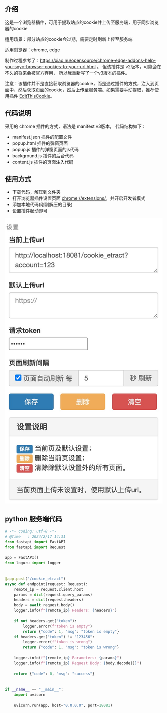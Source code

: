 
## 介绍
这是一个浏览器插件，可用于提取站点的cookie并上传至服务端，用于同步浏览器的cookie

适用场景：部分站点的cookie会过期，需要定时刷新上传至服务端

适用浏览器：chrome, edge

制作过程参考了：https://xiao.nu/opensource/chrome-edge-addons-help-you-snyc-browser-cookies-to-your-url.html 。
但该插件是 v2版本，可能会在不久的将来会被官方弃用， 所以我重新写了一个v3版本的插件。

注意：该插件并不是直接获取浏览器的cookie，而是通过插件的方式，注入到页面中，然后获取页面的cookie，然后上传至服务端。如果需要手动提取，推荐使用插件 [EditThisCookie](https://chromewebstore.google.com/detail/cookie-editor/hlkenndednhfkekhgcdicdfddnkalmdm?hl=zh-CN&utm_source=ext_sidebar)。

## 代码说明
采用的 chrome 插件的方式，语法是 manifest v3版本， 代码结构如下：
- manifest.json 插件的配置文件
- popup.html 插件的弹窗页面
- popup.js 插件的弹窗页面的js代码
- background.js 插件的后台代码
- content.js 插件的页面注入代码

## 使用方式

- 下载代码，解压到文件夹
- 打开浏览器插件设置页面 [chrome://extensions/](chrome://extensions/)，并开启开发者模式 
- 添加本地代码(刚刚解压的目录)
- 设置插件起动即可

![page-view](https://github.com/jaydenjd/cookie-upload/blob/master/images/page_setting.jpg)


## python 服务端代码
```python
# -*- coding: utf-8 -*-
# @Time   : 2024/2/17 14:31
from fastapi import FastAPI
from fastapi import Request

app = FastAPI()
from loguru import logger


@app.post("/cookie_etract")
async def endpoint(request: Request):
    remote_ip = request.client.host
    params = dict(request.query_params)
    headers = dict(request.headers)
    body = await request.body()
    logger.info(f"{remote_ip} Headers: {headers}")

    if not headers.get("token"):
        logger.error(f"token is empty")
        return {"code": 1, "msg": "token is empty"}
    if headers.get("token") != "123456":
        logger.error(f"token is wrong")
        return {"code": 1, "msg": "token is wrong"}

    logger.info(f"{remote_ip} Parameters: {params}")
    logger.info(f"{remote_ip} Request Body: {body.decode()}")

    return {"code": 0, "msg": "success"}


if __name__ == "__main__":
    import uvicorn

    uvicorn.run(app, host="0.0.0.0", port=18081)
```
